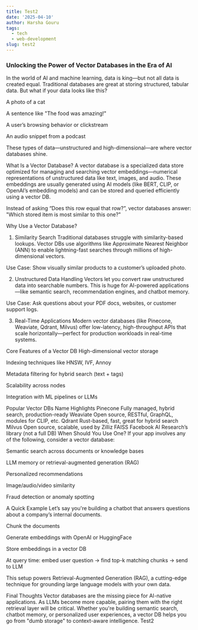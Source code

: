 ```yaml
---
title: Test2
date: '2025-04-10'
author: Harsha Gouru
tags:
  - tech
  - web-development
slug: test2
---
```

### Unlocking the Power of Vector Databases in the Era of AI
In the world of AI and machine learning, data is king—but not all data is created equal. Traditional databases are great at storing structured, tabular data. But what if your data looks like this?

A photo of a cat

A sentence like "The food was amazing!"

A user’s browsing behavior or clickstream

An audio snippet from a podcast

These types of data—unstructured and high-dimensional—are where vector databases shine.

What Is a Vector Database?
A vector database is a specialized data store optimized for managing and searching vector embeddings—numerical representations of unstructured data like text, images, and audio. These embeddings are usually generated using AI models (like BERT, CLIP, or OpenAI’s embedding models) and can be stored and queried efficiently using a vector DB.

Instead of asking “Does this row equal that row?”, vector databases answer:
"Which stored item is most similar to this one?"

Why Use a Vector Database?
1. Similarity Search
Traditional databases struggle with similarity-based lookups. Vector DBs use algorithms like Approximate Nearest Neighbor (ANN) to enable lightning-fast searches through millions of high-dimensional vectors.

Use Case: Show visually similar products to a customer’s uploaded photo.

2. Unstructured Data Handling
Vectors let you convert raw unstructured data into searchable numbers. This is huge for AI-powered applications—like semantic search, recommendation engines, and chatbot memory.

Use Case: Ask questions about your PDF docs, websites, or customer support logs.

3. Real-Time Applications
Modern vector databases (like Pinecone, Weaviate, Qdrant, Milvus) offer low-latency, high-throughput APIs that scale horizontally—perfect for production workloads in real-time systems.

Core Features of a Vector DB
High-dimensional vector storage

Indexing techniques like HNSW, IVF, Annoy

Metadata filtering for hybrid search (text + tags)

Scalability across nodes

Integration with ML pipelines or LLMs

Popular Vector DBs
Name	Highlights
Pinecone	Fully managed, hybrid search, production-ready
Weaviate	Open source, RESTful, GraphQL, modules for CLIP, etc.
Qdrant	Rust-based, fast, great for hybrid search
Milvus	Open source, scalable, used by Zilliz
FAISS	Facebook AI Research’s library (not a full DB)
When Should You Use One?
If your app involves any of the following, consider a vector database:

Semantic search across documents or knowledge bases

LLM memory or retrieval-augmented generation (RAG)

Personalized recommendations

Image/audio/video similarity

Fraud detection or anomaly spotting

A Quick Example
Let’s say you're building a chatbot that answers questions about a company’s internal documents.

Chunk the documents

Generate embeddings with OpenAI or HuggingFace

Store embeddings in a vector DB

At query time: embed user question → find top-k matching chunks → send to LLM

This setup powers Retrieval-Augmented Generation (RAG), a cutting-edge technique for grounding large language models with your own data.

Final Thoughts
Vector databases are the missing piece for AI-native applications. As LLMs become more capable, pairing them with the right retrieval layer will be critical. Whether you're building semantic search, chatbot memory, or personalized user experiences, a vector DB helps you go from "dumb storage" to context-aware intelligence.
Test2
